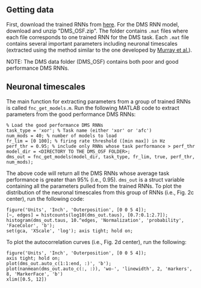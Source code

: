 ## Getting data
First, download the trained RNNs from [here](https://osf.io/md4wg/). For the DMS RNN model, download and unzip "DMS\_OSF.zip". The folder contains `.mat` files where each file corresponds to one trained RNN for the DMS task. Each `.mat` file contains several important parameters including neuronal timescales (extracted using the method similar to the one developed by [Murray et al.](https://www.nature.com/articles/nn.3862)).

NOTE: The DMS data folder (DMS\_OSF) contains both poor and good performance DMS RNNs.

## Neuronal timescales
The main function for extracting parameters from a group of trained RNNs is called `fnc_get_models.m`. Run the following MATLAB code to extract parameters from the good performance DMS RNNs:

```
% Load the good performance DMS RNNs
task_type = 'xor'; % Task name (either 'xor' or 'afc')
num_mods = 40; % number of models to load
fr_lim = [0 100]; % firing rate threshold ([min max]) in Hz
perf_thr = 0.95; % include only RNNs whose task performance > perf_thr
model_dir = <DIRECTORY TO THE DMS_OSF FOLDER>;
dms_out = fnc_get_models(model_dir, task_type, fr_lim, true, perf_thr, num_mods);
```

The above code will return all the DMS RNNs whose average task performance is greater than 95% (i.e., 0.95). `dms_out` is a struct variable containing all the parameters pulled from the trained RNNs. To plot the distribution of the neuronal timescales from this group of RNNs (i.e., Fig. 2c center), run the following code:

```
figure('Units', 'Inch', 'Outerposition', [0 0 5 4]);
[~, edges] = histcounts(log10(dms_out.taus), [0.7:0.1:2.7]);
histogram(dms_out.taus, 10.^edges, 'Normalization', 'probability', 'FaceColor', 'b');
set(gca, 'XScale', 'log'); axis tight; hold on;
```

To plot the autocorrelation curves (i.e., Fig. 2d center), run the following:

```
figure('Units', 'Inch', 'Outerposition', [0 0 5 4]);
axis tight; hold on;
plot(dms_out.auto_c(1:1:end, :)', 'b');
plot(nanmean(dms_out.auto_c(:, :)), 'wo-', 'linewidth', 2, 'markers', 8, 'MarkerFace', 'b')
xlim([0.5, 12])
```

##


